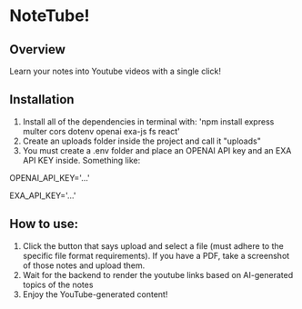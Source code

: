 # NoteTube!

## Overview

Learn your notes into Youtube videos with a single click!

## Installation

1. Install all of the dependencies in terminal with: 'npm install express multer cors dotenv openai exa-js fs react'
2. Create an uploads folder inside the project and call it "uploads"
3. You must create a .env folder and place an OPENAI API key and an EXA API KEY inside. Something like:

OPENAI_API_KEY='...'

EXA_API_KEY='...'

## How to use:

1. Click the button that says upload and select a file (must adhere to the specific file format requirements). If you have a PDF, take a screenshot of those notes and upload them.
2. Wait for the backend to render the youtube links based on AI-generated topics of the notes
3. Enjoy the YouTube-generated content!
